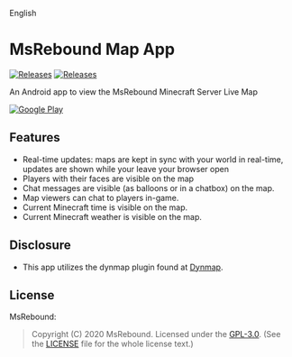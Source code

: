 English
# MsRebound Map App
[![Releases](https://img.shields.io/badge/android-6.0%2B-brightgreen.svg)](https://play.google.com/store/apps/details?id=com.travisgenzer.msrebound)
[![Releases](https://img.shields.io/badge/release-v1.0.1-blue)](https://github.com/tlgenzer/MsReboundApp/releases/latest)

An Android app to view the MsRebound Minecraft Server Live Map

[![Google Play](https://www.freepnglogos.com/uploads/itunes-logo/google-play-itunes-png-logo-4.png)](https://play.google.com/store/apps/details?id=com.travisgenzer.msrebound)

## Features
* Real-time updates: maps are kept in sync with your world in real-time, updates are shown while your leave your browser open
* Players with their faces are visible on the map
* Chat messages are visible (as balloons or in a chatbox) on the map.
* Map viewers can chat to players in-game.
* Current Minecraft time is visible on the map.
* Current Minecraft weather is visible on the map.

## Disclosure
* This app utilizes the dynmap plugin found at [Dynmap](https://github.com/webbukkit/dynmap).


## License
MsRebound:
> Copyright (C) 2020 MsRebound.
> Licensed under the [GPL-3.0](https://www.gnu.org/licenses/gpl.html).
> (See the [LICENSE](https://travisgenzer.com/privacy.html) file for the whole license text.)
